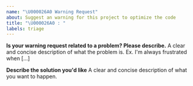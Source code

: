 ```yaml
---
name: "\U000026A0 Warning Request"
about: Suggest an warning for this project to optimize the code
title: "\U000026A0 : "
labels: triage
---
```


**Is your warning request related to a problem? Please describe.**
A clear and concise description of what the problem is. Ex. I'm always frustrated when [...]

**Describe the solution you'd like**
A clear and concise description of what you want to happen.
